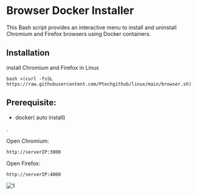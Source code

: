 # Browser Docker Installer

This Bash script provides an interactive menu to install and uninstall Chromium and Firefox browsers using Docker containers.

## Installation

install Chromium and Firefox in Linux

```
bash <(curl -fsSL https://raw.githubusercontent.com/Ptechgithub/linux/main/browser.sh)
```
## Prerequisite: 
- docker( auto install)

.

Open Chromium:

``
http://serverIP:3000
``

Open Firefox:

``
http://serverIP:4000
``

![1](https://raw.githubusercontent.com/Ptechgithub/linux/main/media/1.jpg)
